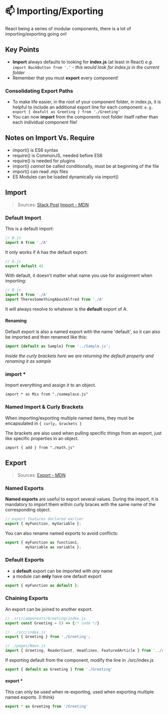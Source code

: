 📫 Importing/Exporting
======================
React being a series of modular components, there is a lot of importing/exporting going on!

## Key Points
- **Import** always defaults to looking for **index.js** (at least in React)
*e.g.* `import BackButton from '.'` *- this would look for index.js in the current folder*
- Remember that you must **export** every component!

### Consolidating Export Paths
- To make life easier, in the root of your component folder, in index.js, it is helpful to include an additional export line for each component:
`e.g. export { deafult as Greeting } from './Greeting'`
- You can now **import** from the components root folder itself rather than each individual component file!

## Notes on Import Vs. Require
- import() is ES6 syntax
- require() is CommonJS, needed before ES6
- require() is needed for plugins
- import() *cannot* be called conditionally, must be at beginning of the file
- import() can read .mjs files
- ES Modules can be loaded dynamically via import()

## Import

> Sources: 
> [Stack Post](https://stackoverflow.com/questions/36795819/when-should-i-use-curly-braces-for-es6-import)
> [Import - MDN](https://developer.mozilla.org/en-US/docs/Web/JavaScript/Reference/Statements/import)

### Default Import
This is a default import:
```js
// B.js
import A from './A'
```
It only works if A has the default export:
```js
// A.js
export default 42
```
With default, it doesn’t matter what name you use for assignment when importing:
```js
// B.js
import A from './A'
import TheresSomethingAboutAlfred from './A'
```
It will always resolve to whatever is the **default** export of A.

#### Renaming
Default export is also a named export with the name 'default', so it can also be imported and then renamed like this:
```js
import {default as Sample} from '../Sample.js';
```
*Inside the curly brackets here we are returning the default property and renaming it as sample*

### import *
Import everything and assign it to an object.
```
import * as Mix from "./someplace.js"
```

### Named Import & Curly Brackets
When importing/exporting multiple named items, they must be encapsulated in `{ curly, brackets }`

The brackets are also used when pulling specific things from an export, just like specific properties in an object.

```
import { add } from "./math.js"
```

## Export
> Sources:
> [Export - MDN](https://developer.mozilla.org/en-US/docs/Web/JavaScript/Reference/Statements/export)

### Named Exports
**Named exports** are useful to export several values. During the import, it is mandatory to import them within curly braces with the same name of the corresponding object. 
```js
// export features declared earlier
export { myFunction, myVariable };
```

You can also rename named exports to avoid conflicts:
```js
export { myFunction as function1,
         myVariable as variable };
```
### Default Exports
- a **default** export can be imported with *any* name
- a module can **only** have one default export

```js
export { myFunction as default };
```

### Chaining Exports
An export can be joined to another export.
```js
// .src/components/Greeting/index.js
export const Greeting = () => {/* code */}

//	./src/index.js
export { Greeting } from './Greeting';

// ./pages/News.js
import { Greeting, ReaderCount, Headlines, FeaturedArticle } from '../components';
```

If exporting default from the component, modify the line in ./src/index.js
```js
export { default as Greeting } from './Greeting'
```

#### export * 
This can only be used when re-exporting, used when exporting multiple named exports. (I think)
```js
export * as Greeting from '/Greeting'
```
